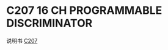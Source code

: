 <!-- C207.md --- 
;; 
;; Description: 
;; Author: Hongyi Wu(吴鸿毅)
;; Email: wuhongyi@qq.com 
;; Created: 四 6月  1 16:11:53 2017 (+0800)
;; Last-Updated: 四 6月  1 16:13:11 2017 (+0800)
;;           By: Hongyi Wu(吴鸿毅)
;;     Update #: 1
;; URL: http://wuhongyi.cn -->

# C207    16 CH PROGRAMMABLE DISCRIMINATOR

说明书 [C207](/pdf/ElectronicsModules/CAEN/c207_rev0.pdf)





<!-- C207.md ends here -->
